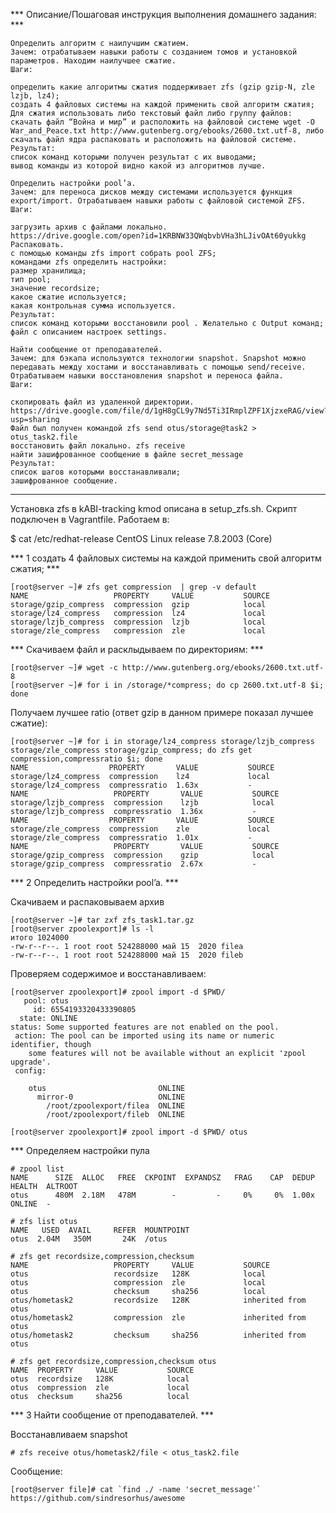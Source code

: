 *** Описание/Пошаговая инструкция выполнения домашнего задания: ***

    Определить алгоритм с наилучшим сжатием.
    Зачем: отрабатываем навыки работы с созданием томов и установкой параметров. Находим наилучшее сжатие.
    Шаги:

    определить какие алгоритмы сжатия поддерживает zfs (gzip gzip-N, zle lzjb, lz4);
    создать 4 файловых системы на каждой применить свой алгоритм сжатия;
    Для сжатия использовать либо текстовый файл либо группу файлов:
    скачать файл “Война и мир” и расположить на файловой системе wget -O War_and_Peace.txt http://www.gutenberg.org/ebooks/2600.txt.utf-8, либо скачать файл ядра распаковать и расположить на файловой системе.
    Результат:
    список команд которыми получен результат с их выводами;
    вывод команды из которой видно какой из алгоритмов лучше.

    Определить настройки pool’a.
    Зачем: для переноса дисков между системами используется функция export/import. Отрабатываем навыки работы с файловой системой ZFS.
    Шаги:

    загрузить архив с файлами локально.
    https://drive.google.com/open?id=1KRBNW33QWqbvbVHa3hLJivOAt60yukkg
    Распаковать.
    с помощью команды zfs import собрать pool ZFS;
    командами zfs определить настройки:
    размер хранилища;
    тип pool;
    значение recordsize;
    какое сжатие используется;
    какая контрольная сумма используется.
    Результат:
    список команд которыми восстановили pool . Желательно с Output команд;
    файл с описанием настроек settings.

    Найти сообщение от преподавателей.
    Зачем: для бэкапа используются технологии snapshot. Snapshot можно передавать между хостами и восстанавливать с помощью send/receive. Отрабатываем навыки восстановления snapshot и переноса файла.
    Шаги:

    скопировать файл из удаленной директории. https://drive.google.com/file/d/1gH8gCL9y7Nd5Ti3IRmplZPF1XjzxeRAG/view?usp=sharing
    Файл был получен командой zfs send otus/storage@task2 > otus_task2.file
    восстановить файл локально. zfs receive
    найти зашифрованное сообщение в файле secret_message
    Результат:
    список шагов которыми восстанавливали;
    зашифрованное сообщение.

---

Установка zfs в kABI-tracking kmod описана в setup_zfs.sh. Скрипт подключен в Vagrantfile. Работаем в:

$ cat /etc/redhat-release 
CentOS Linux release 7.8.2003 (Core)

*** 1  создать 4 файловых системы на каждой применить свой алгоритм сжатия; ***
```
[root@server ~]# zfs get compression  | grep -v default
NAME                   PROPERTY     VALUE           SOURCE
storage/gzip_compress  compression  gzip            local
storage/lz4_compress   compression  lz4             local
storage/lzjb_compress  compression  lzjb            local
storage/zle_compress   compression  zle             local
```

***  Скачиваем файл и расклыдываем по директориям: ***

```
[root@server ~]# wget -c http://www.gutenberg.org/ebooks/2600.txt.utf-8
[root@server ~]# for i in /storage/*compress; do cp 2600.txt.utf-8 $i; done
```

Получаем лучшее ratio (ответ gzip в данном примере показал лучшее сжатие):
```
[root@server ~]# for i in storage/lz4_compress storage/lzjb_compress storage/zle_compress storage/gzip_compress; do zfs get compression,compressratio $i; done
NAME                  PROPERTY       VALUE           SOURCE
storage/lz4_compress  compression    lz4             local
storage/lz4_compress  compressratio  1.63x           -
NAME                   PROPERTY       VALUE           SOURCE
storage/lzjb_compress  compression    lzjb            local
storage/lzjb_compress  compressratio  1.36x           -
NAME                  PROPERTY       VALUE           SOURCE
storage/zle_compress  compression    zle             local
storage/zle_compress  compressratio  1.01x           -
NAME                   PROPERTY       VALUE           SOURCE
storage/gzip_compress  compression    gzip            local
storage/gzip_compress  compressratio  2.67x           -
```

*** 2  Определить настройки pool’a. ***

Скачиваем и распаковываем архив
```
[root@server ~]# tar zxf zfs_task1.tar.gz
[root@server zpoolexport]# ls -l
итого 1024000
-rw-r--r--. 1 root root 524288000 май 15  2020 filea
-rw-r--r--. 1 root root 524288000 май 15  2020 fileb
```

Проверяем содержимое и восстанавливаем:
```
[root@server zpoolexport]# zpool import -d $PWD/ 
   pool: otus
     id: 6554193320433390805
  state: ONLINE
status: Some supported features are not enabled on the pool.
 action: The pool can be imported using its name or numeric identifier, though
	some features will not be available without an explicit 'zpool upgrade'.
 config:

	otus                         ONLINE
	  mirror-0                   ONLINE
	    /root/zpoolexport/filea  ONLINE
	    /root/zpoolexport/fileb  ONLINE

[root@server zpoolexport]# zpool import -d $PWD/ otus
```
*** Определяем настройки пула
```
# zpool list
NAME      SIZE  ALLOC   FREE  CKPOINT  EXPANDSZ   FRAG    CAP  DEDUP    HEALTH  ALTROOT
otus      480M  2.18M   478M        -         -     0%     0%  1.00x    ONLINE  -

# zfs list otus
NAME   USED  AVAIL     REFER  MOUNTPOINT
otus  2.04M   350M       24K  /otus

# zfs get recordsize,compression,checksum
NAME                   PROPERTY     VALUE           SOURCE
otus                   recordsize   128K            local
otus                   compression  zle             local
otus                   checksum     sha256          local
otus/hometask2         recordsize   128K            inherited from otus
otus/hometask2         compression  zle             inherited from otus
otus/hometask2         checksum     sha256          inherited from otus

# zfs get recordsize,compression,checksum otus
NAME  PROPERTY     VALUE           SOURCE
otus  recordsize   128K            local
otus  compression  zle             local
otus  checksum     sha256          local
```

*** 3 Найти сообщение от преподавателей. ***

Восстанавливаем snapshot
```
# zfs receive otus/hometask2/file < otus_task2.file
```
Сообщение:
```
[root@server file]# cat `find ./ -name 'secret_message'`
https://github.com/sindresorhus/awesome
```

